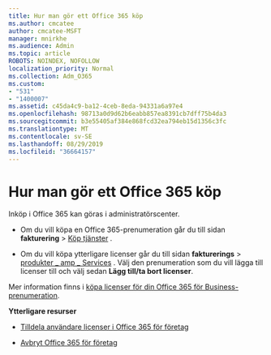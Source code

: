 ```yaml
---
title: Hur man gör ett Office 365 köp
ms.author: cmcatee
author: cmcatee-MSFT
manager: mnirkhe
ms.audience: Admin
ms.topic: article
ROBOTS: NOINDEX, NOFOLLOW
localization_priority: Normal
ms.collection: Adm_O365
ms.custom:
- "531"
- "1400007"
ms.assetid: c45da4c9-ba12-4ceb-8eda-94331a6a97e4
ms.openlocfilehash: 98713a0d9d62b6eabb857ea8391cb7dff75b4da3
ms.sourcegitcommit: b3e55405af384e868fcd32ea794eb15d1356c3fc
ms.translationtype: MT
ms.contentlocale: sv-SE
ms.lasthandoff: 08/29/2019
ms.locfileid: "36664157"
---
```

# <a name="how-to-make-an-office-365-purchase"></a>Hur man gör ett Office 365 köp

Inköp i Office 365 kan göras i administratörscenter.
  
- Om du vill köpa en Office 365-prenumeration går du till sidan **fakturering** \> [Köp tjänster](https://go.microsoft.com/fwlink/p/?linkid=868433) .

- Om du vill köpa ytterligare licenser går du till sidan **fakturerings** \> [produkter _ amp _ Services](https://go.microsoft.com/fwlink/p/?linkid=842054) . Välj den prenumeration som du vill lägga till licenser till och välj sedan **Lägg till/ta bort licenser**.
  
Mer information finns i [köpa licenser för din Office 365 för Business-prenumeration](https://docs.microsoft.com/office365/admin/subscriptions-and-billing/buy-licenses).

**Ytterligare resurser**
  
- [Tilldela användare licenser i Office 365 för företag](https://docs.microsoft.com/office365/admin/subscriptions-and-billing/assign-licenses-to-users)

- [Avbryt Office 365 för företag](https://docs.microsoft.com/office365/admin/subscriptions-and-billing/cancel-your-subscription)